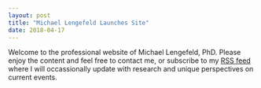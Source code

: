 ```yaml
---
layout: post
title: "Michael Lengefeld Launches Site"
date: 2018-04-17
---
```


Welcome to the professional website of Michael Lengefeld, PhD. Please enjoy the content and feel free to contact me, or subscribe to my <a href="http://mrlengefeld.github.io/blog/atom.xml">RSS feed</a> where I will occassionally update with research and unique  perspectives on current events.

